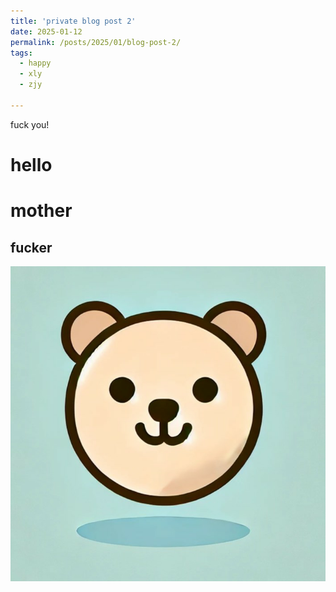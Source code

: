 ```yaml
---
title: 'private blog post 2'
date: 2025-01-12
permalink: /posts/2025/01/blog-post-2/
tags:
  - happy
  - xly
  - zjy

---
```


fuck you!

hello
======

mother 
======

fucker
------

![Example Image](/images/profile.png)

